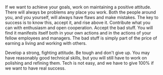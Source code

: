 If we want to achieve your goals, work on maintaining a positive attitude. There will always be problems any place you work. Both the people around you, and you yourself, will always have flaws and make mistakes. The key to success is to know this, accept it, and rise above it. Contribute what you can with enthusiasm and open cooperation. Accept the bad stuff. You will find it manifests itself both in your own actions and in the actions of your fellow employees and managers. The bad stuff is simply part of the price of earning a living and working with others.

Develop a strong, fighting attitude. Be tough and don't give up. You may have reasonably good technical skills, but you will still have to work on polishing and refining them. Tech is not easy, and we have to give 100% if we want to have real success.
